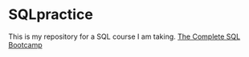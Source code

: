 # SQLpractice

This is my repository for a SQL course I am taking. [The Complete SQL Bootcamp](https://www.udemy.com/course/the-complete-sql-bootcamp/)
